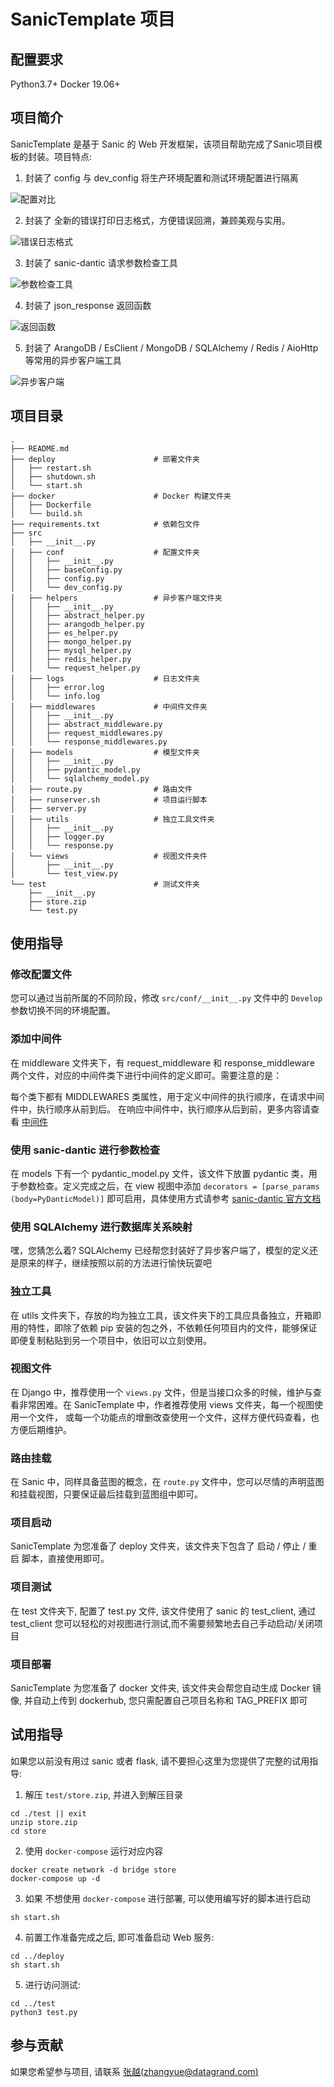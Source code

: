 # SanicTemplate 项目

## 配置要求

Python3.7+
Docker 19.06+

## 项目简介

SanicTemplate 是基于 Sanic 的 Web 开发框架，该项目帮助完成了Sanic项目模板的封装。项目特点:

1. 封装了 config 与 dev_config 将生产环境配置和测试环境配置进行隔离

![配置对比](docs/images/配置对比.png)

2. 封装了 全新的错误打印日志格式，方便错误回溯，兼顾美观与实用。

![错误日志格式](docs/images/错误日志格式.png)

3. 封装了 sanic-dantic 请求参数检查工具

![参数检查工具](docs/images/模型检查文件.png)

4. 封装了 json_response 返回函数

![返回函数](docs/images/返回函数.png)

5. 封装了 ArangoDB / EsClient / MongoDB / SQLAlchemy / Redis / AioHttp 等常用的异步客户端工具

![异步客户端](docs/images/异步客户端.png)

## 项目目录

```text
.
├── README.md
├── deploy                      # 部署文件夹
│   ├── restart.sh
│   ├── shutdown.sh
│   └── start.sh
├── docker                      # Docker 构建文件夹
│   ├── Dockerfile
│   └── build.sh
├── requirements.txt            # 依赖包文件
├── src
│   ├── __init__.py
│   ├── conf                    # 配置文件夹
│   │   ├── __init__.py
│   │   ├── baseConfig.py      
│   │   ├── config.py           
│   │   └── dev_config.py       
│   ├── helpers                 # 异步客户端文件夹
│   │   ├── __init__.py
│   │   ├── abstract_helper.py
│   │   ├── arangodb_helper.py
│   │   ├── es_helper.py
│   │   ├── mongo_helper.py
│   │   ├── mysql_helper.py
│   │   ├── redis_helper.py
│   │   └── request_helper.py
│   ├── logs                    # 日志文件夹
│   │   ├── error.log
│   │   └── info.log
│   ├── middlewares             # 中间件文件夹
│   │   ├── __init__.py
│   │   ├── abstract_middleware.py
│   │   ├── request_middlewares.py
│   │   └── response_middlewares.py
│   ├── models                  # 模型文件夹
│   │   ├── __init__.py
│   │   ├── pydantic_model.py
│   │   └── sqlalchemy_model.py
│   ├── route.py                # 路由文件
│   ├── runserver.sh            # 项目运行脚本
│   ├── server.py               
│   ├── utils                   # 独立工具文件夹
│   │   ├── __init__.py
│   │   ├── logger.py
│   │   └── response.py
│   └── views                   # 视图文件夹件
│       ├── __init__.py
│       └── test_view.py
└── test                        # 测试文件夹
    ├── __init__.py
    ├── store.zip
    └── test.py
```

## 使用指导

### 修改配置文件

您可以通过当前所属的不同阶段，修改 `src/conf/__init__.py` 文件中的 `Develop` 参数切换不同的环境配置。

### 添加中间件

在 middleware 文件夹下，有 request_middleware 和 response_middleware 两个文件，对应的中间件类下进行中间件的定义即可。需要注意的是：

每个类下都有 MIDDLEWARES 类属性，用于定义中间件的执行顺序，在请求中间件中，执行顺序从前到后。
在响应中间件中，执行顺序从后到前，更多内容请查看 [中间件](https://sanicframework.org/zh/guide/basics/middleware.html#%E4%B8%AD%E9%97%B4%E4%BB%B6-middleware)

### 使用 sanic-dantic 进行参数检查

在 models 下有一个 pydantic_model.py 文件，该文件下放置 pydantic 类，用于参数检查。定义完成之后，在 view 视图中添加 `decorators = [parse_params
(body=PyDanticModel)]` 即可启用，具体使用方式请参考 [sanic-dantic 官方文档](https://miss85246.github.io/sanic-dantic/)

### 使用 SQLAlchemy 进行数据库关系映射

嘿，您猜怎么着? SQLAlchemy 已经帮您封装好了异步客户端了，模型的定义还是原来的样子，继续按照以前的方法进行愉快玩耍吧

### 独立工具

在 utils 文件夹下，存放的均为独立工具，该文件夹下的工具应具备独立，开箱即用的特性，即除了依赖 pip 安装的包之外，不依赖任何项目内的文件，能够保证即便复制粘贴到另一个项目中，依旧可以立刻使用。

### 视图文件

在 Django 中，推荐使用一个 `views.py` 文件，但是当接口众多的时候，维护与查看非常困难。在 SanicTemplate 中，作者推荐使用 views 文件夹，每一个视图使用一个文件，
或每一个功能点的增删改查使用一个文件，这样方便代码查看，也方便后期维护。

### 路由挂载

在 Sanic 中，同样具备蓝图的概念，在 `route.py` 文件中，您可以尽情的声明蓝图和挂载视图，只要保证最后挂载到蓝图组中即可。

### 项目启动

SanicTemplate 为您准备了 deploy 文件夹，该文件夹下包含了 启动 / 停止 / 重启 脚本，直接使用即可。

### 项目测试

在 test 文件夹下, 配置了 test.py 文件, 该文件使用了 sanic 的 test_client, 通过 test_client 您可以轻松的对视图进行测试,而不需要频繁地去自己手动启动/关闭项目

### 项目部署

SanicTemplate 为您准备了 docker 文件夹, 该文件夹会帮您自动生成 Docker 镜像, 并自动上传到 dockerhub, 您只需配置自己项目名称和 TAG_PREFIX 即可

## 试用指导

如果您以前没有用过 sanic 或者 flask, 请不要担心这里为您提供了完整的试用指导:

1. 解压 `test/store.zip`, 并进入到解压目录

```shell
cd ./test || exit
unzip store.zip
cd store
```

2. 使用 `docker-compose` 运行对应内容

```shell
docker create network -d bridge store
docker-compose up -d
```

3. 如果 不想使用 `docker-compose` 进行部署, 可以使用编写好的脚本进行启动
```shell
sh start.sh
```

4. 前置工作准备完成之后, 即可准备启动 Web 服务:

```shell
cd ../deploy 
sh start.sh
```

5. 进行访问测试:

```shell
cd ../test
python3 test.py
```

## 参与贡献

如果您希望参与项目, 请联系 [张越(zhangyue@datagrand.com)](https://git.datagrand.com/zhangyue)
